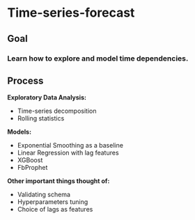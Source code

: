 # Time-series-forecast

## Goal
### Learn how to explore and model time dependencies.

## Process
**Exploratory Data Analysis:**
* Time-series decomposition
* Rolling statistics

**Models:**
* Exponential Smoothing as a baseline
* Linear Regression with lag features
* XGBoost
* FbProphet

**Other important things thought of:**
* Validating schema
* Hyperparameters tuning
* Choice of lags as features
